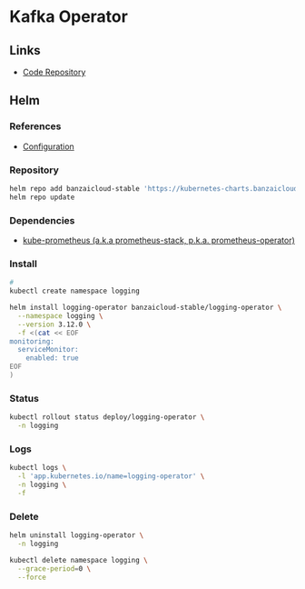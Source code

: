 # Kafka Operator

<!--
https://github.com/banzaicloud/logging-operator-docs/tree/master/docs/quickstarts
https://github.com/banzaicloud-build/logging-operator/blob/master/docs/examples/es.md
https://github.com/xybots/logging-operator-docs/blob/master/docs/operation/logging-operator-monitoring.md

https://artifacthub.io/packages/helm/banzaicloud-stable/kafka-operator
-->

## Links

- [Code Repository](https://github.com/banzaicloud/kafka-operator)

## Helm

### References

- [Configuration](https://github.com/banzaicloud/logging-operator/tree/master/charts/logging-operator#configuration)

### Repository

```sh
helm repo add banzaicloud-stable 'https://kubernetes-charts.banzaicloud.com'
helm repo update
```

### Dependencies

- [kube-prometheus (a.k.a prometheus-stack, p.k.a. prometheus-operator)](/prometheus/prometheus-stack.md)

### Install

```sh
#
kubectl create namespace logging
```

```sh
helm install logging-operator banzaicloud-stable/logging-operator \
  --namespace logging \
  --version 3.12.0 \
  -f <(cat << EOF
monitoring:
  serviceMonitor:
    enabled: true
EOF
)
```

### Status

```sh
kubectl rollout status deploy/logging-operator \
  -n logging
```

### Logs

```sh
kubectl logs \
  -l 'app.kubernetes.io/name=logging-operator' \
  -n logging \
  -f
```

### Delete

```sh
helm uninstall logging-operator \
  -n logging

kubectl delete namespace logging \
  --grace-period=0 \
  --force
```
